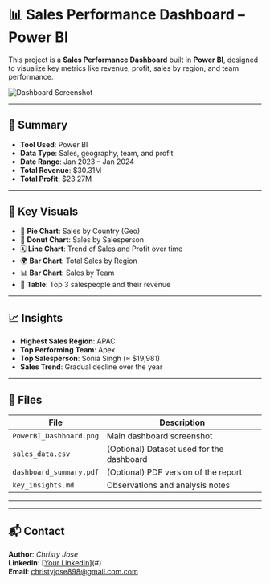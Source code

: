 # 📊 Sales Performance Dashboard – Power BI

This project is a **Sales Performance Dashboard** built in **Power BI**, designed to visualize key metrics like revenue, profit, sales by region, and team performance.

![Dashboard Screenshot](PowerBI_Dashboard.png)

---

## 🧾 Summary

- **Tool Used**: Power BI
- **Data Type**: Sales, geography, team, and profit
- **Date Range**: Jan 2023 – Jan 2024
- **Total Revenue**: $30.31M  
- **Total Profit**: $23.27M

---

## 📌 Key Visuals

- 📍 **Pie Chart**: Sales by Country (Geo)
- 👤 **Donut Chart**: Sales by Salesperson
- 🗓️ **Line Chart**: Trend of Sales and Profit over time
- 🌍 **Bar Chart**: Total Sales by Region
- 📊 **Bar Chart**: Sales by Team
- 🧑 **Table**: Top 3 salespeople and their revenue

---

## 📈 Insights

- **Highest Sales Region**: APAC
- **Top Performing Team**: Apex
- **Top Salesperson**: Sonia Singh (≈ $19,981)
- **Sales Trend**: Gradual decline over the year

---

## 📂 Files

| File | Description |
|------|-------------|
| `PowerBI_Dashboard.png` | Main dashboard screenshot |
| `sales_data.csv` | (Optional) Dataset used for the dashboard |
| `dashboard_summary.pdf` | (Optional) PDF version of the report |
| `key_insights.md` | Observations and analysis notes |

---



---

## 📬 Contact

**Author**: *Christy Jose*  
**LinkedIn**: [[Your LinkedIn](https://www.linkedin.com/in/christy-jose-analytics)](#)  
**Email**: christyjose898@gmail.com.com








